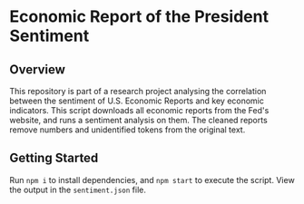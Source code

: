 # Economic Report of the President Sentiment

## Overview

This repository is part of a research project analysing the correlation between the sentiment of U.S. Economic Reports and key economic indicators. This script downloads all economic reports from the Fed's website, and runs a sentiment analysis on them. The cleaned reports remove numbers and unidentified tokens from the original text.

## Getting Started

Run `npm i` to install dependencies, and `npm start` to execute the script. View the output in the `sentiment.json` file.
